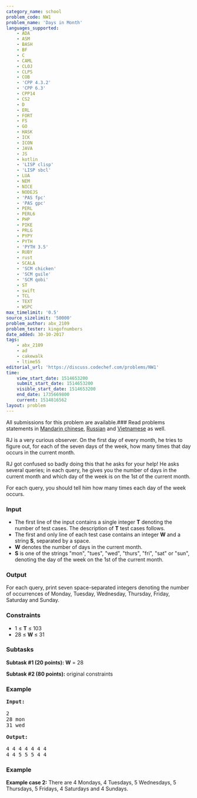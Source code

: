 ```yaml
---
category_name: school
problem_code: NW1
problem_name: 'Days in Month'
languages_supported:
    - ADA
    - ASM
    - BASH
    - BF
    - C
    - CAML
    - CLOJ
    - CLPS
    - COB
    - 'CPP 4.3.2'
    - 'CPP 6.3'
    - CPP14
    - CS2
    - D
    - ERL
    - FORT
    - FS
    - GO
    - HASK
    - ICK
    - ICON
    - JAVA
    - JS
    - kotlin
    - 'LISP clisp'
    - 'LISP sbcl'
    - LUA
    - NEM
    - NICE
    - NODEJS
    - 'PAS fpc'
    - 'PAS gpc'
    - PERL
    - PERL6
    - PHP
    - PIKE
    - PRLG
    - PYPY
    - PYTH
    - 'PYTH 3.5'
    - RUBY
    - rust
    - SCALA
    - 'SCM chicken'
    - 'SCM guile'
    - 'SCM qobi'
    - ST
    - swift
    - TCL
    - TEXT
    - WSPC
max_timelimit: '0.5'
source_sizelimit: '50000'
problem_author: abx_2109
problem_tester: kingofnumbers
date_added: 30-10-2017
tags:
    - abx_2109
    - ad
    - cakewalk
    - ltime55
editorial_url: 'https://discuss.codechef.com/problems/NW1'
time:
    view_start_date: 1514653200
    submit_start_date: 1514653200
    visible_start_date: 1514653200
    end_date: 1735669800
    current: 1514816562
layout: problem
---
```

All submissions for this problem are available.### Read problems statements in [Mandarin chinese](http://www.codechef.com/download/translated/LTIME55/mandarin/NW1.pdf), [Russian](http://www.codechef.com/download/translated/LTIME55/russian/NW1.pdf) and [Vietnamese](http://www.codechef.com/download/translated/LTIME55/vietnamese/NW1.pdf) as well.

RJ is a very curious observer. On the first day of every month, he tries to figure out, for each of the seven days of the week, how many times that day occurs in the current month.

RJ got confused so badly doing this that he asks for your help! He asks several queries; in each query, he gives you the number of days in the current month and which day of the week is on the 1st of the current month.

For each query, you should tell him how many times each day of the week occurs.

### Input

- The first line of the input contains a single integer **T** denoting the number of test cases. The description of **T** test cases follows.
- The first and only line of each test case contains an integer **W** and a string **S**, separated by a space.
- **W** denotes the number of days in the current month.
- **S** is one of the strings "mon", "tues", "wed", "thurs", "fri", "sat" or "sun", denoting the day of the week on the 1st of the current month.

### Output

For each query, print seven space-separated integers denoting the number of occurrences of Monday, Tuesday, Wednesday, Thursday, Friday, Saturday and Sunday.

### Constraints

- 1 ≤ **T** ≤ 103
- 28 ≤ **W** ≤ 31

### Subtasks

**Subtask #1 (20 points):** **W** = 28

**Subtask #2 (80 points):** original constraints

### Example

<pre><b>Input:</b>

2
28 mon
31 wed

<b>Output:</b>

4 4 4 4 4 4 4
4 4 5 5 5 4 4
</pre>
### Example

**Example case 2:** There are 4 Mondays, 4 Tuesdays, 5 Wednesdays, 5 Thursdays, 5 Fridays, 4 Saturdays and 4 Sundays.
